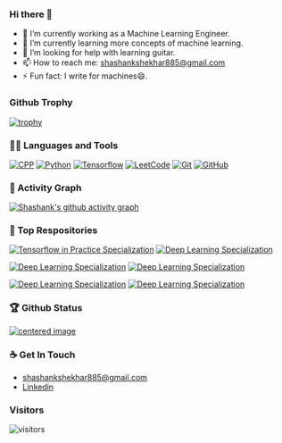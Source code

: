 ### Hi there 👋

- 🔭 I’m currently working as a Machine Learning Engineer.
- 🌱 I’m currently learning more concepts of machine learning.
- 🤔 I’m looking for help with learning guitar.
- 📫 How to reach me: shashankshekhar885@gmail.com
- ⚡ Fun fact: I  write for machines😄.

### Github Trophy
[![trophy](https://github-profile-trophy.vercel.app/?username=shank885&theme=onedark)](https://github.com/ryo-ma/github-profile-trophy)

### 👨‍💻 Languages and Tools
[![CPP](https://img.shields.io/badge/C++-Solutions-blue.svg?style=flat&logo=c%2B%2Blink=https://github.com/shank885)](https://github.com/shank885) 
[![Python](https://img.shields.io/badge/-Python-black?style=flat&logo=python&link=https://github.com/shank885)](https://github.com/shank885)
[![Tensorflow](https://img.shields.io/badge/-Tensorflow-gray?style=flat&logo=tensorflow&link=https://github.com/shank885)](https://github.com/shank885) 
[![LeetCode](https://img.shields.io/badge/-LeetCode-02569B?style=flat&logo=leetCode&link=https://github.com/shank885)](https://github.com/shank885) 
[![Git](https://img.shields.io/badge/-Git-black?style=flat&logo=git&link=https://github.com/shank885)](https://github.com/shank885)
[![GitHub](https://img.shields.io/badge/-GitHub-181717?style=flat&logo=github&link=https://github.com/shank885)](https://github.com/shank885)

### 👀 Activity Graph
[![Shashank's github activity graph](https://activity-graph.herokuapp.com/graph?username=shank885&theme=react-dark)](https://github.com/shank885)

### 👀 Top Respositories
[![Tensorflow in Practice Specialization](https://github-readme-stats.vercel.app/api/pin/?username=shank885&repo=Tensorflow-in-Practice-Specialization&theme=dark)](https://github.com/SHANK885/Tensorflow-in-Practice-Specialization)
[![Deep Learning Specialization](https://github-readme-stats.vercel.app/api/pin/?username=shank885&repo=Deep-Learning-Specialization-Coursera&theme=dark)](https://github.com/SHANK885/Deep-Learning-Specialization-Coursera)

[![Deep Learning Specialization](https://github-readme-stats.vercel.app/api/pin/?username=shank885&repo=Machine-Learning-Andrew-Ng&theme=dark)](https://github.com/SHANK885/Machine-Learning-Andrew-Ng)
[![Deep Learning Specialization](https://github-readme-stats.vercel.app/api/pin/?username=shank885&repo=Stanford_Machine_Learning_Python&theme=dark)](https://github.com/SHANK885/Stanford_Machine_Learning_Python)

[![Deep Learning Specialization](https://github-readme-stats.vercel.app/api/pin/?username=shank885&repo=RGB-to-Grayscale&theme=dark)](https://github.com/SHANK885/RGB-to-Grayscale)
[![Deep Learning Specialization](https://github-readme-stats.vercel.app/api/pin/?username=shank885&repo=PKNN-MIFS&theme=dark)](https://github.com/SHANK885/PKNN-MIFS)

### 🏆 Github Status
<a href='https://github.com/shank885'>
    <img alighn="center" src="https://github-readme-stats.vercel.app/api?username=SHANK885&show_icons=true&theme=radical&count_private=true" alt="centered image" />
</a>

<!-- [![Top Langs](https://github-readme-stats.vercel.app/api/top-langs/?username=SHANK885&theme=radical)](https://github.com/anuraghazra/github-readme-stats) -->

### ☕ Get In Touch
- shashankshekhar885@gmail.com
- [Linkedin](https://www.linkedin.com/in/shank885)

### Visitors
![visitors](https://visitor-badge.glitch.me/badge?page_id=shank885.visitor-badge)





